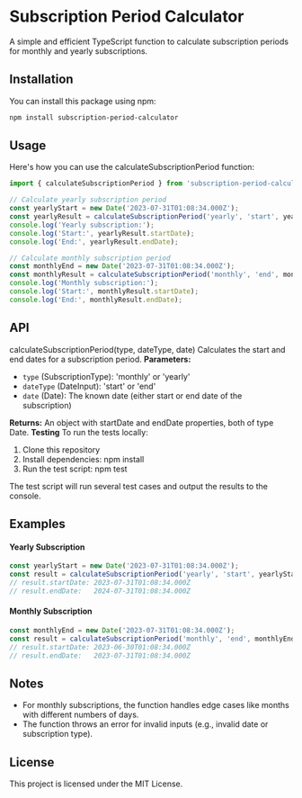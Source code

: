 # Subscription Period Calculator

A simple and efficient TypeScript function to calculate subscription periods for monthly and yearly subscriptions.

## Installation

You can install this package using npm:

```bash
npm install subscription-period-calculator
```

## Usage
Here's how you can use the calculateSubscriptionPeriod function:

```typescript
import { calculateSubscriptionPeriod } from 'subscription-period-calculator';

// Calculate yearly subscription period
const yearlyStart = new Date('2023-07-31T01:08:34.000Z');
const yearlyResult = calculateSubscriptionPeriod('yearly', 'start', yearlyStart);
console.log('Yearly subscription:');
console.log('Start:', yearlyResult.startDate);
console.log('End:', yearlyResult.endDate);

// Calculate monthly subscription period
const monthlyEnd = new Date('2023-07-31T01:08:34.000Z');
const monthlyResult = calculateSubscriptionPeriod('monthly', 'end', monthlyEnd);
console.log('Monthly subscription:');
console.log('Start:', monthlyResult.startDate);
console.log('End:', monthlyResult.endDate);
```

## API
calculateSubscriptionPeriod(type, dateType, date)
Calculates the start and end dates for a subscription period.
**Parameters:**

* `type` (SubscriptionType): 'monthly' or 'yearly'
* `dateType` (DateInput): 'start' or 'end'
* `date` (Date): The known date (either start or end date of the subscription)

**Returns:**
An object with startDate and endDate properties, both of type Date.
**Testing**
To run the tests locally:

1. Clone this repository
2. Install dependencies: npm install
3. Run the test script: npm test

The test script will run several test cases and output the results to the console.

## Examples

#### Yearly Subscription
```typescript
const yearlyStart = new Date('2023-07-31T01:08:34.000Z');
const result = calculateSubscriptionPeriod('yearly', 'start', yearlyStart);
// result.startDate: 2023-07-31T01:08:34.000Z
// result.endDate:   2024-07-31T01:08:34.000Z
```

#### Monthly Subscription
```typescript
const monthlyEnd = new Date('2023-07-31T01:08:34.000Z');
const result = calculateSubscriptionPeriod('monthly', 'end', monthlyEnd);
// result.startDate: 2023-06-30T01:08:34.000Z
// result.endDate:   2023-07-31T01:08:34.000Z
```

## Notes
* For monthly subscriptions, the function handles edge cases like months with different numbers of days.
* The function throws an error for invalid inputs (e.g., invalid date or subscription type).


## License
This project is licensed under the MIT License.
